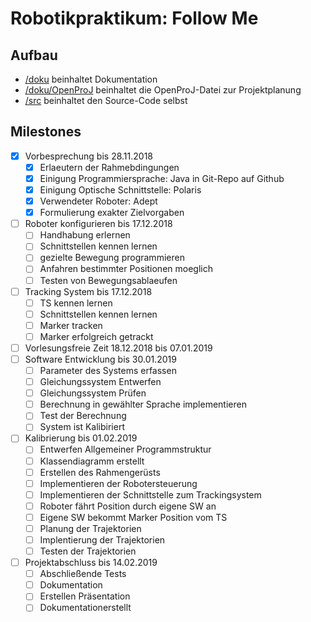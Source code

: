 # Robotikpraktikum: Follow Me

## Aufbau

- [/doku](doku) beinhaltet Dokumentation
- [/doku/OpenProJ](doku/OpenProJ) beinhaltet die OpenProJ-Datei zur Projektplanung
- [/src](src) beinhaltet den Source-Code selbst

## Milestones
- [x] Vorbesprechung bis 28.11.2018
  - [x] Erlaeutern der Rahmebdingungen
  - [x] Einigung Programmiersprache: Java in Git-Repo auf Github
  - [x] Einigung Optische Schnittstelle: Polaris
  - [x] Verwendeter Roboter: Adept
  - [x] Formulierung exakter Zielvorgaben
- [ ] Roboter konfigurieren bis 17.12.2018
  - [ ] Handhabung erlernen
  - [ ] Schnittstellen kennen lernen
  - [ ] gezielte Bewegung programmieren
  - [ ] Anfahren bestimmter Positionen moeglich
  - [ ] Testen von Bewegungsablaeufen
- [ ] Tracking System bis 17.12.2018
  - [ ] TS kennen lernen
  - [ ] Schnittstellen kennen lernen
  - [ ] Marker tracken
  - [ ] Marker erfolgreich getrackt
- [ ] Vorlesungsfreie Zeit 18.12.2018 bis 07.01.2019
- [ ] Software Entwicklung bis 30.01.2019
  - [ ] Parameter des Systems erfassen
  - [ ] Gleichungssystem Entwerfen
  - [ ] Gleichungssystem Prüfen
  - [ ] Berechnung in gewählter Sprache implementieren
  - [ ] Test der Berechnung
  - [ ] System ist Kalibiriert
- [ ] Kalibrierung bis 01.02.2019
  - [ ] Entwerfen Allgemeiner Programmstruktur
  - [ ] Klassendiagramm erstellt
  - [ ] Erstellen des Rahmengerüsts
  - [ ] Implementieren der Robotersteuerung
  - [ ] Implementieren der Schnittstelle zum Trackingsystem
  - [ ] Roboter fährt Position durch eigene SW an
  - [ ] Eigene SW bekommt Marker Position vom TS
  - [ ] Planung der Trajektorien
  - [ ] Implentierung der Trajektorien
  - [ ] Testen der Trajektorien
- [ ] Projektabschluss bis 14.02.2019
  - [ ] Abschließende Tests
  - [ ] Dokumentation
  - [ ] Erstellen Präsentation
  - [ ] Dokumentationerstellt
